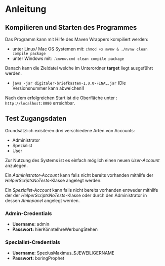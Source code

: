 # Anleitung

## Kompilieren und Starten des Programmes
Das Programm kann mit Hilfe des Maven Wrappers kompiliert werden:
- unter Linux/ Mac OS Systemen mit:
    ```chmod +x mvnw & ./mvnw clean compile package```
- unter Windows mit: 
    ```.\mvnw.cmd clean compile package  ```

Danach kann die Zieldatei welche im Unterordner **target** liegt ausgeführt werden.
- ```java -jar digitaler-briefkasten-1.0.0-FINAL.jar``` (Die Versionsnummer kann abweichen!)

Nach dem erfolgreichen Start ist die Oberfläche unter :
````http://localhost:8080```` erreichbar.

## Test Zugangsdaten
Grundsätzlich exisiteren drei verschiedene Arten von Accounts:
- Administrator
- Spezialist
- User

Zur Nutzung des Systems ist es einfach möglich einen neuen *User-Account* anzulegen.

Ein *Administrator-Account* kann falls nicht bereits vorhanden mithilfe der *HelperScriptsNoTests*-Klasse angelegt werden.

Ein *Spezialist-Account* kann falls nicht bereits vorhanden entweder mithilfe der der *HelperScriptsNoTests*-Klasse oder durch den Administrator in dessen *Aminpanel* angelegt werden. 
 
### Admin-Credentials 
- **Username:** admin
- **Passwort:** hierKönnteIhreWerbungStehen

### Specialist-Credentials 
- **Username:** SpeciusMaximus_$JEWEILIGERNAME
- **Passwort:** boringProphet
